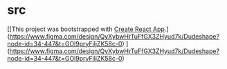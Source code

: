 # src
[[This project was bootstrapped with [Create React App](https://github.com/facebook/create-react-app).](https://www.figma.com/design/QyXybwHrTuFfGX3ZHyud7k/Dudeshape?node-id=34-447&t=GOl9pryFiljZK58c-0)
](https://www.figma.com/design/QyXybwHrTuFfGX3ZHyud7k/Dudeshape?node-id=34-447&t=GOl9pryFiljZK58c-0)
